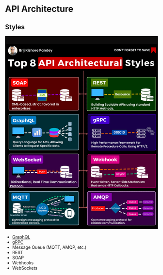 # API Architecture

## Styles

![API Architecture Styles](/assets/images/api/architectural-styles.gif)

- [GraphQL](/graphql/README.md)
- [gRPC](/grpc.md)
- Message Queue (MQTT, AMQP, etc.)
- REST
- SOAP
- Webhooks
- WebSockets
